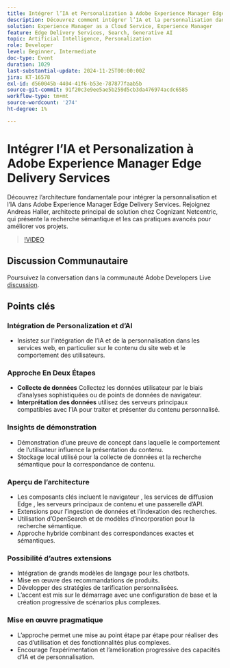 ```yaml
---
title: Intégrer l’IA et Personalization à Adobe Experience Manager Edge Delivery Services
description: Découvrez comment intégrer l’IA et la personnalisation dans Adobe Experience Manager Edge Delivery Services avec l’architecture fondamentale, la recherche sémantique et les cas d’utilisation avancés présentés par Andreas Haller, architecte principal de solution chez Cognizant Netcentric.
solution: Experience Manager as a Cloud Service, Experience Manager
feature: Edge Delivery Services, Search, Generative AI
topic: Artificial Intelligence, Personalization
role: Developer
level: Beginner, Intermediate
doc-type: Event
duration: 1029
last-substantial-update: 2024-11-25T00:00:00Z
jira: KT-16578
exl-id: d560045b-4404-41f6-b53e-787877faab5b
source-git-commit: 91f20c3e9ee5ae5b259d5cb3da476974acdc6585
workflow-type: tm+mt
source-wordcount: '274'
ht-degree: 1%

---
```


# Intégrer l’IA et Personalization à Adobe Experience Manager Edge Delivery Services

Découvrez l’architecture fondamentale pour intégrer la personnalisation et l’IA dans Adobe Experience Manager Edge Delivery Services. Rejoignez Andreas Haller, architecte principal de solution chez Cognizant Netcentric, qui présente la recherche sémantique et les cas pratiques avancés pour améliorer vos projets.

>[!VIDEO](https://video.tv.adobe.com/v/3440408/?learn=on&enablevpops&captions=fre_fr)

## Discussion Communautaire

Poursuivez la conversation dans la communauté Adobe Developers Live [discussion](https://adobe.ly/3Z0PtJF).

## Points clés

### Intégration de Personalization et d’AI

* Insistez sur l’intégration de l’IA et de la personnalisation dans les services web, en particulier sur le contenu du site web et le comportement des utilisateurs.

### Approche En Deux Étapes

* **Collecte de données** Collectez les données utilisateur par le biais d’analyses sophistiquées ou de points de données de navigateur.
* **Interprétation des données** utilisez des serveurs principaux compatibles avec l’IA pour traiter et présenter du contenu personnalisé.

### Insights de démonstration

* Démonstration d’une preuve de concept dans laquelle le comportement de l’utilisateur influence la présentation du contenu.
* Stockage local utilisé pour la collecte de données et la recherche sémantique pour la correspondance de contenu.

### Aperçu de l’architecture

* Les composants clés incluent le navigateur , les services de diffusion Edge , les serveurs principaux de contenu et une passerelle d’API.
* Extensions pour l’ingestion de données et l’indexation des recherches.
* Utilisation d’OpenSearch et de modèles d’incorporation pour la recherche sémantique.
* Approche hybride combinant des correspondances exactes et sémantiques.

### Possibilité d’autres extensions

* Intégration de grands modèles de langage pour les chatbots.
* Mise en œuvre des recommandations de produits.
* Développer des stratégies de tarification personnalisées.
* L’accent est mis sur le démarrage avec une configuration de base et la création progressive de scénarios plus complexes.

### Mise en œuvre pragmatique

* L’approche permet une mise au point étape par étape pour réaliser des cas d’utilisation et des fonctionnalités plus complexes.
* Encourage l’expérimentation et l’amélioration progressive des capacités d’IA et de personnalisation.
